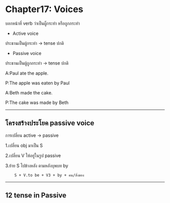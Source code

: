 # Chapter17: Voices

บอกหน้าที่ verb ว่าเป็นผู็กระทำ หรือถูกกระทำ

- Active voice 

ประธานเป็นผู้กระทำ -> tense ปกติ


- Passive voice

ประธานเป็นผู้ถูกกระทำ -> tense ปกติ

A:Paul ate the apple.

P:The apple was eaten by Paul

A:Beth made the cake.

P:The cake was made by Beth

---

## โครงสร้างประโยค passive voice

การเปลี่ยน active -> passive

1.เปลี่ยน obj มาเป็น S

2.เปลี่ยน V ให้อยู่ในรูป passive

3.ย้าย S ไปข้างหลัง ตามหลังบุพบท by

        S + V.to be + V3 + by + คน/สิ่งของ

---

## 12 tense in Passive 





